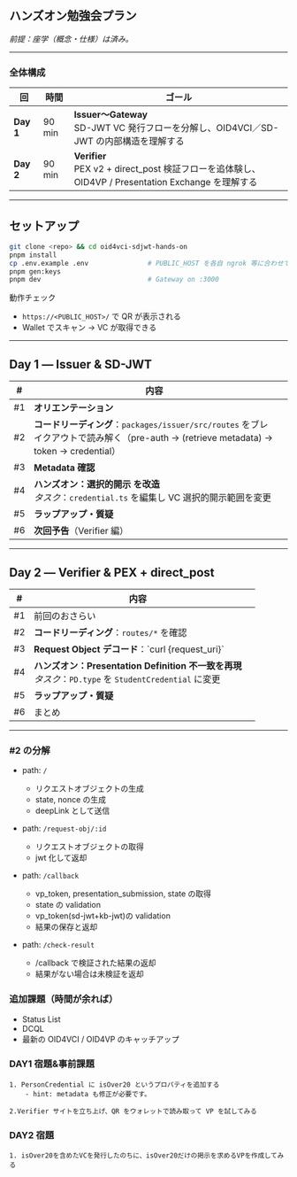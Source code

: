 ## ハンズオン勉強会プラン

_前提：座学（概念・仕様）は済み。_

---

### 全体構成

| 回        | 時間   | ゴール                                                                                                |
| --------- | ------ | ----------------------------------------------------------------------------------------------------- |
| **Day 1** | 90 min | **Issuer〜Gateway** <br>SD-JWT VC 発行フローを分解し、OID4VCI／SD-JWT の内部構造を理解する            |
| **Day 2** | 90 min | **Verifier** <br>PEX v2 + direct_post 検証フローを追体験し、OID4VP / Presentation Exchange を理解する |

---

## セットアップ

```bash
git clone <repo> && cd oid4vci-sdjwt-hands-on
pnpm install
cp .env.example .env               # PUBLIC_HOST を各自 ngrok 等に合わせて編集
pnpm gen:keys
pnpm dev                           # Gateway on :3000
```

動作チェック

- `https://<PUBLIC_HOST>/` で QR が表示される
- Wallet でスキャン → VC が取得できる

---

## Day 1 ― Issuer & SD-JWT

| #   | 内容                                                                                                                                   |     |
| --- | -------------------------------------------------------------------------------------------------------------------------------------- | --- |
| #1  | **オリエンテーション**                                                                                                                 |     |
| #2  | **コードリーディング**：`packages/issuer/src/routes` をブレイクアウトで読み解く（pre-auth → (retrieve metadata) → token → credential） |     |
| #3  | **Metadata 確認**                                                                                                                      |
| #4  | **ハンズオン：選択的開示 を改造**<br> _タスク_：`credential.ts` を編集し VC 選択的開示範囲を変更                                       |     |
| #5  | **ラップアップ・質疑**                                                                                                                 |     |
| #6  | **次回予告**（Verifier 編）                                                                                                            |     |

---

## Day 2 ― Verifier & PEX + direct_post

| #   | 内容                                                                                                       |     |
| --- | ---------------------------------------------------------------------------------------------------------- | --- |
| #1  | 前回のおさらい                                                                                             |
| #2  | **コードリーディング**：`routes/*` を確認                                                                  |
| #3  | **Request Object デコード**：\`curl {request_uri}`                                                         |
| #4  | **ハンズオン：Presentation Definition 不一致を再現**<br> _タスク_：`PD.type` を `StudentCredential` に変更 |     |
| #5  | **ラップアップ・質疑**                                                                                     |     |
| #6  | まとめ                                                                                                     |

---

### #2 の分解

- path: `/`

  - リクエストオブジェクトの生成
  - state, nonce の生成
  - deepLink として送信

- path: `/request-obj/:id`

  - リクエストオブジェクトの取得
  - jwt 化して返却

- path: `/callback`

  - vp_token, presentation_submission, state の取得
  - state の validation
  - vp_token(sd-jwt+kb-jwt)の validation
  - 結果の保存と返却

- path: `/check-result`
  - /callback で検証された結果の返却
  - 結果がない場合は未検証を返却

### 追加課題（時間が余れば）

- Status List
- DCQL
- 最新の OID4VCI / OID4VP のキャッチアップ

### DAY1 宿題&事前課題

    1. PersonCredential に isOver20 というプロパティを追加する
        - hint: metadata も修正が必要です。

    2.Verifier サイトを立ち上げ、QR をウォレットで読み取って VP を試してみる

### DAY2 宿題

    1. isOver20を含めたVCを発行したのちに、isOver20だけの掲示を求めるVPを作成してみる
